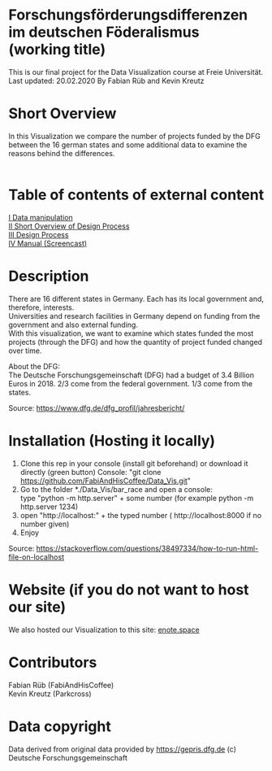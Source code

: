 # Forschungsförderungsdifferenzen im deutschen Föderalismus (working title)
This is our final project for the Data Visualization course at Freie Universität.  
Last updated: 20.02.2020
By Fabian Rüb and Kevin Kreutz

# Short Overview
In this Visualization we compare the number of projects funded by the DFG between the 16 german states and some additional data to examine the reasons behind the differences.  
<br/>

# Table of contents of external content
[I Data manipulation](https://github.com/FabiAndHisCoffee/Data_Vis/wiki/Data-(sources-and-modifications))  
[II Short Overview of Design Process](http://enote.space/project_team/summary.html)  
[III Design Process](https://github.com/FabiAndHisCoffee/Data_Vis/wiki/Design-process)  
[IV Manual (Screencast)](https://box.fu-berlin.de/s/xskZToAPcTDdC3Q)

# Description
There are 16 different states in Germany. Each has its local government and, therefore, interests.  
Universities and research facilities in Germany depend on funding from the government and also external funding.  
With this visualization, we want to examine which states funded the most projects (through the DFG) and how the quantity of project funded changed over time.  

About the DFG:   
The Deutsche Forschungsgemeinschaft (DFG) had a budget of 3.4 Billion Euros in 2018. 
2/3 come from the federal government.
1/3 come from the states.

Source:
https://www.dfg.de/dfg_profil/jahresbericht/

# Installation (Hosting it locally)
1. Clone this rep in your console (install git beforehand) or download it directly (green button)
Console: "git clone https://github.com/FabiAndHisCoffee/Data_Vis.git"
2. Go to the folder *./Data_Vis/bar_race and open a console:   
type "python -m http.server" + some number (for example python -m http.server 1234)
3. open "http://localhost:" + the typed number ( http://localhost:8000 if no number given)
4. Enjoy

Source: https://stackoverflow.com/questions/38497334/how-to-run-html-file-on-localhost  

# Website (if you do not want to host our site)
We also hosted our Visualization to this site: [enote.space](http://enote.space/bar_race/index.html)

# Contributors
Fabian Rüb (FabiAndHisCoffee)  
Kevin Kreutz (Parkcross)

# Data copyright
Data derived from original data provided by https://gepris.dfg.de (c) Deutsche Forschungsgemeinschaft
